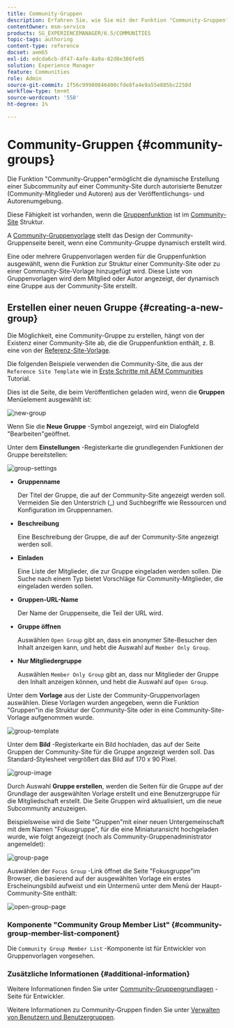 ```yaml
---
title: Community-Gruppen
description: Erfahren Sie, wie Sie mit der Funktion "Community-Gruppen"von autorisierten Benutzern in der Veröffentlichungs- und Autoreninstanz dynamisch eine Subcommunity auf einer Community-Site erstellen können.
contentOwner: msm-service
products: SG_EXPERIENCEMANAGER/6.5/COMMUNITIES
topic-tags: authoring
content-type: reference
docset: aem65
exl-id: edcda6cb-df47-4afe-8a9a-82d8e386fe05
solution: Experience Manager
feature: Communities
role: Admin
source-git-commit: 1f56c99980846400cfde8fa4e9a55e885bc2258d
workflow-type: tm+mt
source-wordcount: '558'
ht-degree: 1%

---
```


# Community-Gruppen {#community-groups}

Die Funktion &quot;Community-Gruppen&quot;ermöglicht die dynamische Erstellung einer Subcommunity auf einer Community-Site durch autorisierte Benutzer (Community-Mitglieder und Autoren) aus der Veröffentlichungs- und Autorenumgebung.

Diese Fähigkeit ist vorhanden, wenn die [Gruppenfunktion](/help/communities/functions.md#groups-function) ist im [Community-Site](/help/communities/sites-console.md) Struktur.

A [Community-Gruppenvorlage](/help/communities/tools-groups.md) stellt das Design der Community-Gruppenseite bereit, wenn eine Community-Gruppe dynamisch erstellt wird.

Eine oder mehrere Gruppenvorlagen werden für die Gruppenfunktion ausgewählt, wenn die Funktion zur Struktur einer Community-Site oder zu einer Community-Site-Vorlage hinzugefügt wird. Diese Liste von Gruppenvorlagen wird dem Mitglied oder Autor angezeigt, der dynamisch eine Gruppe aus der Community-Site erstellt.

## Erstellen einer neuen Gruppe {#creating-a-new-group}

Die Möglichkeit, eine Community-Gruppe zu erstellen, hängt von der Existenz einer Community-Site ab, die die Gruppenfunktion enthält, z. B. eine von der [Referenz-Site-Vorlage](/help/communities/sites.md).

Die folgenden Beispiele verwenden die Community-Site, die aus der `Reference Site Template` wie in [Erste Schritte mit AEM Communities](/help/communities/getting-started.md) Tutorial.

Dies ist die Seite, die beim Veröffentlichen geladen wird, wenn die **Gruppen** Menüelement ausgewählt ist:

![new-group](assets/new-group.png)

Wenn Sie die **Neue Gruppe** -Symbol angezeigt, wird ein Dialogfeld &quot;Bearbeiten&quot;geöffnet.

Unter dem **Einstellungen** -Registerkarte die grundlegenden Funktionen der Gruppe bereitstellen:

![group-settings](assets/group-settings.png)

* **Gruppenname**

  Der Titel der Gruppe, die auf der Community-Site angezeigt werden soll. Vermeiden Sie den Unterstrich (_) und Suchbegriffe wie Ressourcen und Konfiguration im Gruppennamen.

* **Beschreibung**

  Eine Beschreibung der Gruppe, die auf der Community-Site angezeigt werden soll.

* **Einladen**

  Eine Liste der Mitglieder, die zur Gruppe eingeladen werden sollen. Die Suche nach einem Typ bietet Vorschläge für Community-Mitglieder, die eingeladen werden sollen.

* **Gruppen-URL-Name**

  Der Name der Gruppenseite, die Teil der URL wird.

* **Gruppe öffnen**

  Auswählen `Open Group` gibt an, dass ein anonymer Site-Besucher den Inhalt anzeigen kann, und hebt die Auswahl auf `Member Only Group`.

* **Nur Mitgliedergruppe**

  Auswählen `Member Only Group` gibt an, dass nur Mitglieder der Gruppe den Inhalt anzeigen können, und hebt die Auswahl auf `Open Group`.

Unter dem **Vorlage** aus der Liste der Community-Gruppenvorlagen auswählen. Diese Vorlagen wurden angegeben, wenn die Funktion &quot;Gruppen&quot;in die Struktur der Community-Site oder in eine Community-Site-Vorlage aufgenommen wurde.

![group-template](assets/group-template.png)

Unter dem **Bild** -Registerkarte ein Bild hochladen, das auf der Seite Gruppen der Community-Site für die Gruppe angezeigt werden soll. Das Standard-Stylesheet vergrößert das Bild auf 170 x 90 Pixel.

![group-image](assets/group-image.png)

Durch Auswahl **Gruppe erstellen**, werden die Seiten für die Gruppe auf der Grundlage der ausgewählten Vorlage erstellt und eine Benutzergruppe für die Mitgliedschaft erstellt. Die Seite Gruppen wird aktualisiert, um die neue Subcommunity anzuzeigen.

Beispielsweise wird die Seite &quot;Gruppen&quot;mit einer neuen Untergemeinschaft mit dem Namen &quot;Fokusgruppe&quot;, für die eine Miniaturansicht hochgeladen wurde, wie folgt angezeigt (noch als Community-Gruppenadministrator angemeldet):

![group-page](assets/group-page.png)

Auswählen der `Focus Group` -Link öffnet die Seite &quot;Fokusgruppe&quot;im Browser, die basierend auf der ausgewählten Vorlage ein erstes Erscheinungsbild aufweist und ein Untermenü unter dem Menü der Haupt-Community-Site enthält:

![open-group-page](assets/open-group-page.png)

### Komponente &quot;Community Group Member List&quot; {#community-group-member-list-component}

Die `Community Group Member List` -Komponente ist für Entwickler von Gruppenvorlagen vorgesehen.

### Zusätzliche Informationen {#additional-information}

Weitere Informationen finden Sie unter [Community-Gruppengrundlagen](/help/communities/essentials-groups.md) -Seite für Entwickler.

Weitere Informationen zu Community-Gruppen finden Sie unter [Verwalten von Benutzern und Benutzergruppen](/help/communities/users.md).
